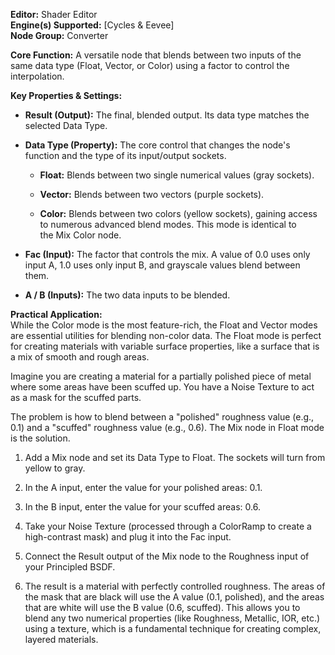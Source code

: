 **Editor:** Shader Editor  
**Engine(s) Supported:** [Cycles & Eevee]  
**Node Group:** Converter

**Core Function:** A versatile node that blends between two inputs of the same data type (Float, Vector, or Color) using a factor to control the interpolation.

**Key Properties & Settings:**

- **Result (Output):** The final, blended output. Its data type matches the selected Data Type.
    
- **Data Type (Property):** The core control that changes the node's function and the type of its input/output sockets.
    
    - **Float:** Blends between two single numerical values (gray sockets).
        
    - **Vector:** Blends between two vectors (purple sockets).
        
    - **Color:** Blends between two colors (yellow sockets), gaining access to numerous advanced blend modes. This mode is identical to the Mix Color node.
        
- **Fac (Input):** The factor that controls the mix. A value of 0.0 uses only input A, 1.0 uses only input B, and grayscale values blend between them.
    
- **A / B (Inputs):** The two data inputs to be blended.
    

**Practical Application:**  
While the Color mode is the most feature-rich, the Float and Vector modes are essential utilities for blending non-color data. The Float mode is perfect for creating materials with variable surface properties, like a surface that is a mix of smooth and rough areas.

Imagine you are creating a material for a partially polished piece of metal where some areas have been scuffed up. You have a Noise Texture to act as a mask for the scuffed parts.

The problem is how to blend between a "polished" roughness value (e.g., 0.1) and a "scuffed" roughness value (e.g., 0.6). The Mix node in Float mode is the solution.

1. Add a Mix node and set its Data Type to Float. The sockets will turn from yellow to gray.
    
2. In the A input, enter the value for your polished areas: 0.1.
    
3. In the B input, enter the value for your scuffed areas: 0.6.
    
4. Take your Noise Texture (processed through a ColorRamp to create a high-contrast mask) and plug it into the Fac input.
    
5. Connect the Result output of the Mix node to the Roughness input of your Principled BSDF.
    
6. The result is a material with perfectly controlled roughness. The areas of the mask that are black will use the A value (0.1, polished), and the areas that are white will use the B value (0.6, scuffed). This allows you to blend any two numerical properties (like Roughness, Metallic, IOR, etc.) using a texture, which is a fundamental technique for creating complex, layered materials.